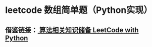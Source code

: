 # leetcode 数组简单题（Python实现）
## 借鉴链接：[ 算法相关知识储备 LeetCode with Python](https://github.com/HuberTRoy/leetCode)
